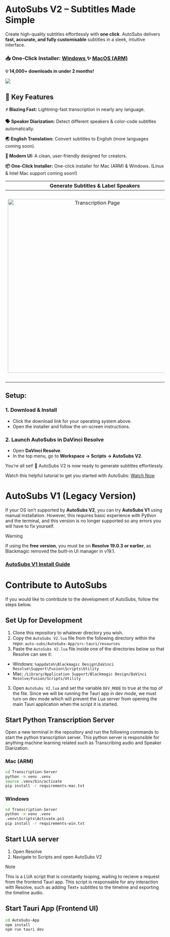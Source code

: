 # AutoSubs V2 – Subtitles Made Simple
Create high-quality subtitles effortlessly with **one click**. AutoSubs delivers **fast, accurate, and fully customisable** subtitles in a sleek, intuitive interface.

### 📥 One-Click Installer: [Windows ](https://github.com/tmoroney/auto-subs/releases/latest/download/AutoSubs-Win-setup.exe) ✨ [MacOS (ARM)](https://github.com/tmoroney/auto-subs/releases/latest/download/AutoSubs-Mac-ARM.pkg)
**💡 14,000+ downloads in under 2 months!**

<a href="https://www.buymeacoffee.com/tmoroney"><img src="https://img.buymeacoffee.com/button-api/?text=Buy me a coffee&emoji=&slug=tmoroney&button_colour=3562e3&font_colour=ffffff&font_family=Poppins&outline_colour=ffffff&coffee_colour=FFDD00" /></a>

## 🚀 Key Features
**⚡ Blazing Fast:** Lightning-fast transcription in nearly any language.

**🗣️ Speaker Diarization:** Detect different speakers & color-code subtitles automatically.

**🌏 English Translation:** Convert subtitles to English (more languages coming soon).

**🎨 Modern UI:** A clean, user-friendly designed for creators.

**📦 One-Click Installer:** One-click installer for Mac (ARM) & Windows. (Linux & Intel Mac support coming soon!)

Generate Subtitles & Label Speakers |  Advanced Settings
:-------------------------:|:-------------------------:
<img width="550" alt="Transcription Page" src="https://github.com/user-attachments/assets/59803d26-cda0-4b44-ac54-3eb46438f7a6"> | <img width="600" alt="Advanced Settings" src="https://github.com/user-attachments/assets/d136f300-89be-4f0c-a330-57372fd71041">

## Setup:
### 1. Download & Install
- Click the download link for your operating system above.
- Open the installer and follow the on-screen instructions.

### 2. Launch AutoSubs in DaVinci Resolve
- Open **DaVinci Resolve**.
- In the top menu, go to **Workspace → Scripts → AutoSubs V2**.

You’re all set! 🚀 AutoSubs V2 is now ready to generate subtitles effortlessly.

Watch this helpful tutorial to get you started with AutoSubs: [Watch Now](https://www.youtube.com/watch?v=U36KbpoAPxM)

# AutoSubs V1 (Legacy Version)
If your OS isn’t supported by **AutoSubs V2**, you can try **AutoSubs V1** using manual installation. However, this requires basic experience with Python and the terminal, and this version is no longer supported so any errors you will have to fix yourself.
>[!Warning]
If using the **free version**, you must be on **Resolve 19.0.3 or earlier**, as Blackmagic removed the built-in UI manager in v19.1.

### [AutoSubs V1 Install Guide](https://github.com/tmoroney/auto-subs/blob/a695224b66e46c62dc716f5336582795e7174f17/V1_README.md)

# Contribute to AutoSubs
If you would like to contribute to the development of AutoSubs, follow the steps below.
## Set Up for Development
1. Clone this repository to whatever directory you wish.
2. Copy the `AutoSubs V2.lua` file from the following directory within the repo: `auto-subs/AutoSubs-App/src-tauri/resources`
4. Paste the `AutoSubs V2.lua` file inside one of the directories below so that Resolve can see it:
  - Windows: `%appdata%\Blackmagic Design\DaVinci Resolve\Support\Fusion\Scripts\Utility`
  - Mac: `/Library/Application Support/Blackmagic Design/DaVinci Resolve/Fusion/Scripts/Utility`
3. Open `AutoSubs V2.lua` and set the variable `DEV_MODE` to true at the top of the file. Since we will be running the Tauri app in dev mode, we must turn on dev mode which will prevent the Lua server from opening the main Tauri application when the script it is started.

## Start Python Transcription Server
Open a new terminal in the repository and run the following commands to start the python transcription server. This python server is responsible for anything machine learning related such as Transcribing audio and Speaker Diarization.

### Mac (ARM)
```bash
cd Transcription-Server
python -m venv .venv
source .venv/bin/activate
pip install -r requirements-mac.txt
```
### Windows
```bash
cd Transcription-Server
python -m venv .venv
.venv\Scripts\Activate.ps1
pip install -r requirements-win.txt
```
## Start LUA server
1. Open Resolve
2. Navigate to Scripts and open AutoSubs V2

>[!Note]
This is a LUA script that is constantly looping, waiting to recieve a request from the frontend Tauri app. This script is responsable for any interaction with Resolve, such as adding Text+ subtitles to the timeline and exporting the timeline audio.

## Start Tauri App (Frontend UI)
```bash
cd AutoSubs-App
npm install
npm run tauri dev
```
